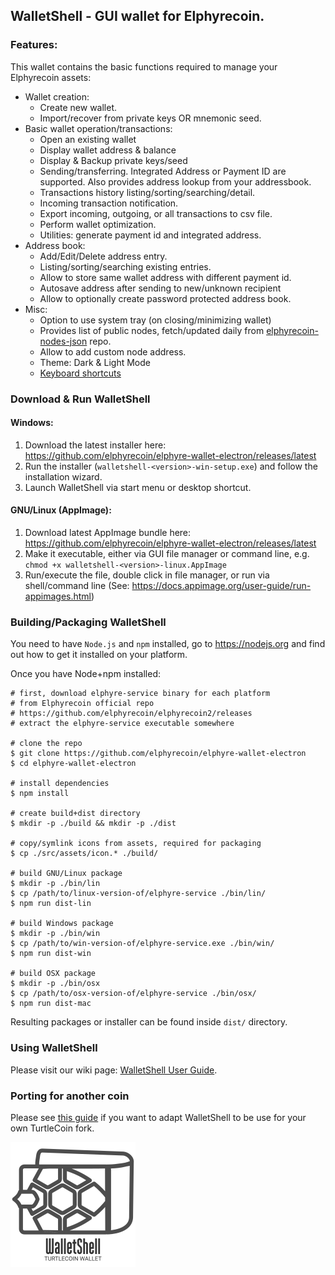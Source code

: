 ## WalletShell - GUI wallet for Elphyrecoin.

### Features:

This wallet contains the basic functions required to manage your Elphyrecoin assets:

* Wallet creation:
  * Create new wallet.
  * Import/recover from private keys OR mnemonic seed.
* Basic wallet operation/transactions:
  * Open an existing  wallet
  * Display wallet address & balance
  * Display & Backup private keys/seed
  * Sending/transferring. Integrated Address or Payment ID are supported. Also provides address lookup from your addressbook.
  * Transactions history listing/sorting/searching/detail.
  * Incoming transaction notification.
  * Export incoming, outgoing, or all transactions to csv file.
  * Perform wallet optimization.
  * Utilities: generate payment id and integrated address.
* Address book:
  * Add/Edit/Delete address entry.
  * Listing/sorting/searching existing entries.
  * Allow to store same wallet address with different payment id.
  * Autosave address after sending to new/unknown recipient
  * Allow to optionally create password protected address book.
* Misc:
  * Option to use system tray (on closing/minimizing wallet)
  * Provides list of public nodes, fetch/updated daily from [elphyrecoin-nodes-json](https://github.com/elphyrecoin/elphyrecoin-nodes-json) repo.
  * Allow to add custom node address.
  * Theme: Dark & Light Mode
  * [Keyboard shortcuts](docs/shortcut.md)

### Download &amp; Run WalletShell

#### Windows:
1. Download the latest installer here: https://github.com/elphyrecoin/elphyre-wallet-electron/releases/latest
2. Run the installer (`walletshell-<version>-win-setup.exe`) and follow the installation wizard.
3. Launch WalletShell via start menu or desktop shortcut.

#### GNU/Linux (AppImage):
1. Download latest AppImage bundle here: https://github.com/elphyrecoin/elphyre-wallet-electron/releases/latest
2. Make it executable, either via GUI file manager or command line, e.g. `chmod +x walletshell-<version>-linux.AppImage`
3. Run/execute the file, double click in file manager, or run via shell/command line (See: https://docs.appimage.org/user-guide/run-appimages.html)

### Building/Packaging WalletShell
You need to have `Node.js` and `npm` installed, go to https://nodejs.org and find out how to get it installed on your platform.

Once you have Node+npm installed:
```
# first, download elphyre-service binary for each platform
# from Elphyrecoin official repo
# https://github.com/elphyrecoin/elphyrecoin2/releases
# extract the elphyre-service executable somewhere

# clone the repo
$ git clone https://github.com/elphyrecoin/elphyre-wallet-electron
$ cd elphyre-wallet-electron

# install dependencies
$ npm install

# create build+dist directory
$ mkdir -p ./build && mkdir -p ./dist

# copy/symlink icons from assets, required for packaging
$ cp ./src/assets/icon.* ./build/

# build GNU/Linux package
$ mkdir -p ./bin/lin
$ cp /path/to/linux-version-of/elphyre-service ./bin/lin/
$ npm run dist-lin

# build Windows package
$ mkdir -p ./bin/win
$ cp /path/to/win-version-of/elphyre-service.exe ./bin/win/
$ npm run dist-win

# build OSX package
$ mkdir -p ./bin/osx
$ cp /path/to/osx-version-of/elphyre-service ./bin/osx/
$ npm run dist-mac
```

Resulting packages or installer can be found inside `dist/` directory.

### Using WalletShell
Please visit our wiki page: [WalletShell User Guide](../../wiki).

### Porting for another coin
Please see [this guide](docs/porting.md) if you want to adapt WalletShell to be use for your own TurtleCoin fork.

![WalletShell](docs/walletshell.png)
